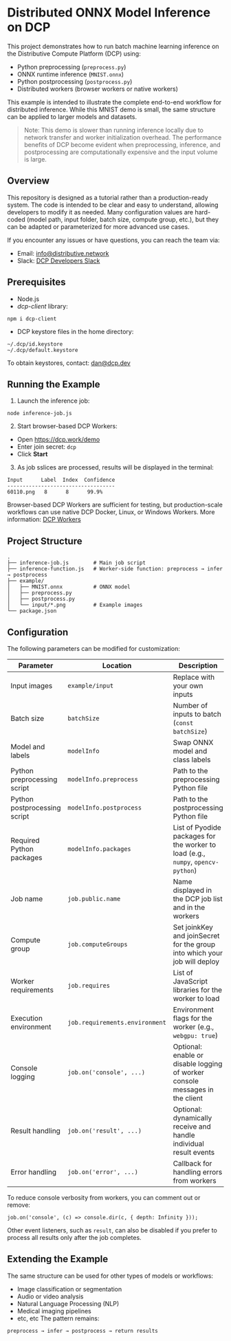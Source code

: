 # Distributed ONNX Model Inference on DCP
This project demonstrates how to run batch machine learning inference on the Distributive Compute Platform (DCP) using:

* Python preprocessing (`preprocess.py`)
* ONNX runtime inference (`MNIST.onnx`)
* Python postprocessing (`postprocess.py`)
* Distributed workers (browser workers or native workers)

This example is intended to illustrate the complete end-to-end workflow for distributed inference. While this MNIST demo is small, the same structure can be applied to larger models and datasets.

> Note: This demo is slower than running inference locally due to network transfer and worker initialization overhead. The performance benefits of DCP become evident when preprocessing, inference, and postprocessing are computationally expensive and the input volume is large.

## Overview

This repository is designed as a tutorial rather than a production-ready system. The code is intended to be clear and easy to understand, allowing developers to modify it as needed. Many configuration values are hard-coded (model path, input folder, batch size, compute group, etc.), but they can be adapted or parameterized for more advanced use cases.

If you encounter any issues or have questions, you can reach the team via:

* Email: info@distributive.network
* Slack: [DCP Developers Slack](https://join.slack.com/t/dcp-devs/shared_invite/zt-56v87qj7-fkqZOXFUls8rNzO4mxHaIA)

## Prerequisites

* Node.js
* *dcp-client* library:
```
npm i dcp-client
```
* DCP keystore files in the home directory:
```
~/.dcp/id.keystore
~/.dcp/default.keystore
```
To obtain keystores, contact: dan@dcp.dev

## Running the Example

1. Launch the inference job:
```
node inference-job.js
```
2. Start browser-based DCP Workers:
* Open https://dcp.work/demo
* Enter join secret: `dcp`
* Click **Start**
3. As job sslices are processed, results will be displayed in the terminal:
```
Input      Label  Index  Confidence
-----------------------------------
60110.png   8      8      99.9%
```
Browser-based DCP Workers are sufficient for testing, but production-scale workflows can use native DCP Docker, Linux, or Windows Workers. More information: [DCP Workers](https://distributive.network/workers)

## Project Structure
```
.
├── inference-job.js        # Main job script
├── inference-function.js   # Worker-side function: preprocess → infer → postprocess
├── example/
│   ├── MNIST.onnx          # ONNX model
│   ├── preprocess.py
│   ├── postprocess.py
│   └── input/*.png         # Example images
└── package.json
```

## Configuration
The following parameters can be modified for customization:

| Parameter                    | Location                       | Description                                                                      |
| ---------------------------- | ------------------------------ | -------------------------------------------------------------------------------- |
| Input images                 | `example/input`                | Replace with your own inputs                                                     |
| Batch size                   | `batchSize`                    | Number of inputs to batch (`const batchSize`)                                    |
| Model and labels             | `modelInfo`                    | Swap ONNX model and class labels                                                 |
| Python preprocessing script  | `modelInfo.preprocess`         | Path to the preprocessing Python file                                            |
| Python postprocessing script | `modelInfo.postprocess`        | Path to the postprocessing Python file                                           |
| Required Python packages     | `modelInfo.packages`           | List of Pyodide packages for the worker to load (e.g., `numpy`, `opencv-python`) |
| Job name                     | `job.public.name`              | Name displayed in the DCP job list and in the workers                            |
| Compute group                | `job.computeGroups`            | Set joinkKey and joinSecret for the group into which your job will deploy        |
| Worker requirements          | `job.requires`                 | List of JavaScript libraries for the worker to load                              |
| Execution environment        | `job.requirements.environment` | Environment flags for the worker (e.g., `webgpu: true`)                          |
| Console logging              | `job.on('console', ...)`       | Optional: enable or disable logging of worker console messages in the client     |
| Result handling              | `job.on('result', ...)`        | Optional: dynamically receive and handle individual result events                |
| Error handling               | `job.on('error', ...)`         | Callback for handling errors from workers                                        |


To reduce console verbosity from workers, you can comment out or remove:
```
job.on('console', (c) => console.dir(c, { depth: Infinity }));
```
Other event listeners, such as `result`, can also be disabled if you prefer to process all results only after the job completes.

## Extending the Example

The same structure can be used for other types of models or workflows:
* Image classification or segmentation
* Audio or video analysis
* Natural Language Processing (NLP)
* Medical imaging pipelines
* etc, etc
The pattern remains:
```
preprocess → infer → postprocess → return results
```
